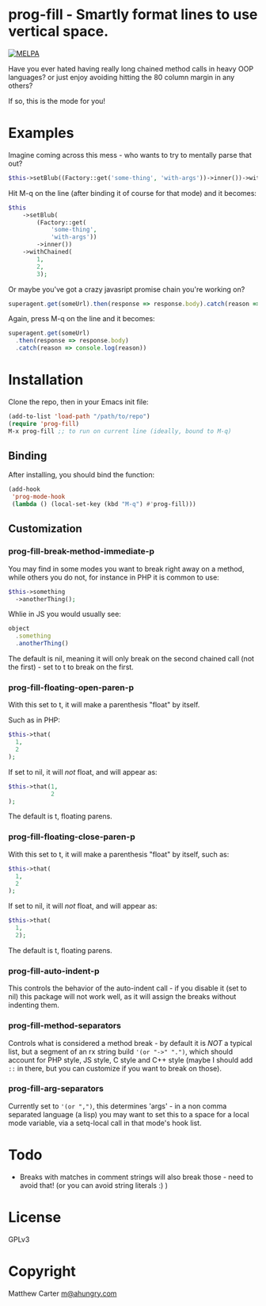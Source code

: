 # prog-fill - Smartly format lines to use vertical space.

[![MELPA](http://melpa.org/packages/prog-fill-badge.svg)](http://melpa.org/#/prog-fill)

Have you ever hated having really long chained method calls in heavy
OOP languages?  or just enjoy avoiding hitting the 80 column margin in
any others?

If so, this is the mode for you!

# Examples

Imagine coming across this mess - who wants to try to mentally parse
that out?

```php
$this->setBlub((Factory::get('some-thing', 'with-args'))->inner())->withChained(1, 2, 3);
```
Hit M-q on the line (after binding it of course for that mode) and it
becomes:
```php
$this
    ->setBlub(
        (Factory::get(
            'some-thing',
            'with-args'))
        ->inner())
    ->withChained(
        1,
        2,
        3);
```

Or maybe you've got a crazy javasript promise chain you're working on?

```js
superagent.get(someUrl).then(response => response.body).catch(reason => console.log(reason))
```
Again, press M-q on the line and it becomes:
```js
superagent.get(someUrl)
  .then(response => response.body)
  .catch(reason => console.log(reason))

```


# Installation

Clone the repo, then in your Emacs init file:

```lisp
(add-to-list 'load-path "/path/to/repo")
(require 'prog-fill)
M-x prog-fill ;; to run on current line (ideally, bound to M-q)
```

## Binding

After installing, you should bind the function:

```lisp
(add-hook
 'prog-mode-hook
 (lambda () (local-set-key (kbd "M-q") #'prog-fill)))
 ```

## Customization

### prog-fill-break-method-immediate-p

You may find in some modes you want to break right away on a method,
while others you do not, for instance in PHP it is common to use:

```php
$this->something
  ->anotherThing();
```

Whlie in JS you would usually see:
```js
object
  .something
  .anotherThing()
```

The default is nil, meaning it will only break on the second chained
call (not the first) - set to t to break on the first.

### prog-fill-floating-open-paren-p

With this set to t, it will make a parenthesis "float" by itself.

Such as in PHP:

```php
$this->that(
  1,
  2
);
```

If set to nil, it will *not* float, and will appear as:

```php
$this->that(1,
            2
);
```

The default is t, floating parens.

### prog-fill-floating-close-paren-p

With this set to t, it will make a parenthesis "float" by itself, such
as:

```php
$this->that(
  1,
  2
);
```

If set to nil, it will *not* float, and will appear as:

```php
$this->that(
  1,
  2);
```

The default is t, floating parens.

### prog-fill-auto-indent-p

This controls the behavior of the auto-indent call - if you disable it
(set to nil) this package will not work well, as it will assign the
breaks without indenting them.

### prog-fill-method-separators

Controls what is considered a method break - by default it is *NOT* a
typical list, but a segment of an rx string build `'(or "->" ".")`,
which should account for PHP style, JS style, C style and C++ style
(maybe I should add `::` in there, but you can customize if you want
to break on those).

### prog-fill-arg-separators

Currently set to `'(or ",")`, this determines 'args' - in a non comma
separated language (a lisp) you may want to set this to a space for a
local mode variable, via a setq-local call in that mode's hook list.

# Todo
- Breaks with matches in comment strings will also break those - need
  to avoid that!  (or you can avoid string literals :) )

# License

GPLv3

# Copyright

Matthew Carter <m@ahungry.com>
